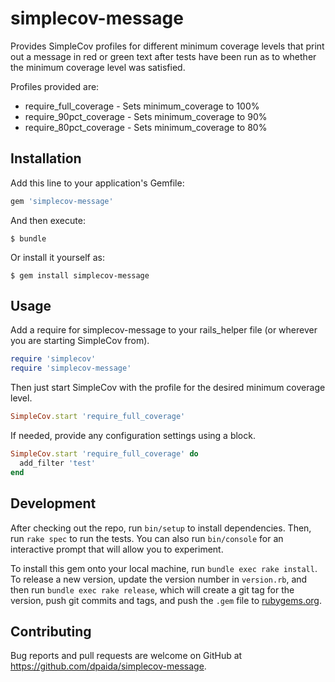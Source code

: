 # simplecov-message

Provides SimpleCov profiles for different minimum coverage levels that print out a message in red or green text after tests have been run as to whether the minimum coverage level was satisfied.

Profiles provided are:
* require_full_coverage - Sets minimum_coverage to 100%
* require_90pct_coverage - Sets minimum_coverage to 90%
* require_80pct_coverage - Sets minimum_coverage to 80%

## Installation

Add this line to your application's Gemfile:

```ruby
gem 'simplecov-message'
```

And then execute:

    $ bundle

Or install it yourself as:

    $ gem install simplecov-message

## Usage
Add a require for simplecov-message to your rails_helper file (or wherever you are starting SimpleCov from).
```ruby
require 'simplecov'
require 'simplecov-message'
```

Then just start SimpleCov with the profile for the desired minimum coverage level.
```ruby
SimpleCov.start 'require_full_coverage'
```

If needed, provide any configuration settings using a block.
```ruby
SimpleCov.start 'require_full_coverage' do
  add_filter 'test'
end
```

## Development

After checking out the repo, run `bin/setup` to install dependencies. Then, run `rake spec` to run the tests. You can also run `bin/console` for an interactive prompt that will allow you to experiment.

To install this gem onto your local machine, run `bundle exec rake install`. To release a new version, update the version number in `version.rb`, and then run `bundle exec rake release`, which will create a git tag for the version, push git commits and tags, and push the `.gem` file to [rubygems.org](https://rubygems.org).

## Contributing

Bug reports and pull requests are welcome on GitHub at https://github.com/dpaida/simplecov-message.
